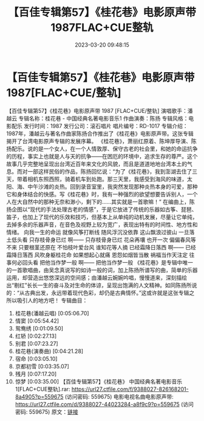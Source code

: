 ﻿---
title: 【百佳专辑第57】《桂花巷》电影原声带1987FLAC+CUE整轨
date: 2023-03-20 09:48:15
categories: 古典音乐、新世纪、纯音雅乐
tags: 纯音雅乐
---
# 【百佳专辑第57】《桂花巷》电影原声带1987[FLAC+CUE/整轨]

【百佳专辑第57】《桂花巷》电影原声带 1987
[FLAC+CUE/整轨]
演唱歌手：潘越云
专辑名称：桂花巷 - 中国经典名著电影音乐1
作曲演奏：陈扬
专辑风格：电影配乐
发行时间：1987
发行公司：滚石唱片
唱片编号：RD-1017
专辑介绍：
1987年，潘越云与著名作曲家陈扬合作推出了《桂花巷》电影原声带。这张专辑揭开了台湾电影原声专辑的发展序幕。
《桂花巷》，萧丽红原着、陈坤厚导演、陈扬配乐。说的是一个女人，在一个人情敦厚、保守古老的社会里，和她的命运抗争的历程，事实上也就是人与天的抗争——在困厄的环境中，追求生存的尊严。这个故事几乎完整地呈现出台湾近百年来文化的风貌，而且是道道地地台湾本土的气息。而对一部这样民俗的作品，陈扬回忆说：“为了《桂花巷》，我到澎湖去住了三天，带着相机东照西照，骑着机车到处跑。那三天里，我感受到海风的味道，太阳、海、中午沙滩的炎热。回到录音室里，我突然发现那种炎热本身的可爱，那种它和身体结合的快感。写《桂花巷》时，我有一种强烈的欲望想要告诉别人，一个人在大自然中的那种无奈和渺小，剩下的……其实就是一首歌嘛！”
在编曲上，陈扬企图以“现代的手法处理古老的情感”，于是它放进了传统的乐器如古筝、琵琶、笛子，也加上了现代的乐效和技巧，但基本上从单纯的动机发展，尽量让它单纯，去掉多余的乐器声音，在音色及视野上较为宽广，表现出特有的时间性、地方性和情绪。
向我一生的命运 就像风筝打断线
随风浮沉没依靠 这山飘浪过彼山
一旦落土低头看 只存枝骨身已烂
啊—— 只存枝骨身已烂
花朵再壤 也开一次 偏偏春风等不来
只要根茎还原在 不怕枝叶爱台风
谁知花等人摘 已经霜降日落西
啊—— 已经霜降日落西
风吹身躯桂花命 如果想起心就痛
恩怨如烟皆当散 祸福当作天注定
往事何必回头看 把他当作梦一般
啊—— 把他当作梦一般
《桂花巷》是专辑中唯一的一首歌唱曲，由吴念真说写的如诗一般的词，加上陈扬所谱写的曲，简单的乐器运用，却营造出悠悠深远的空间感；由潘越云婉婉吟唱，慢慢道来，深刻描绘出“剔红”长长一生的奋斗及对生命的体谅，呈现出饱满的人文精神。如同陈扬所说的：“从古典出发，永远带着现代色彩，却仍是古典情怀。”这或许就是这张专辑之所以吸引人的地方吧！
专辑曲目：
01. 桂花巷(潘越云唱) [0:05:06.70]
02. 情窦 [0:05:54.42]
03. 鸳鸯绣 [0:01:09.50]
04. 红轿 [0:02:27.13]
05. 别君 [0:07:23.27]
06. 桂花巷(演奏曲) [0:04:21.28]
07. 宿命 [0:03:05.10]
08. 京都初雪 [0:03:35.07]
09. 残月 [0:07:17.20]
10. 惊梦 [0:03:35.00]
【百佳专辑第57】《桂花巷》 中国经典名著电影音乐1[FLAC+CUE整轨].rar: https://url27.ctfile.com/f/9388027-826168201-8a4905?p=559675
(访问密码: 559675)
电影电视名曲电影原声带: https://url27.ctfile.com/d/9388027-44023284-a8f9c9?p=559675
(访问密码: 559675)
原文：[链接](https://blog.sina.com.cn/s/blog_1647c7e760103111u.html)